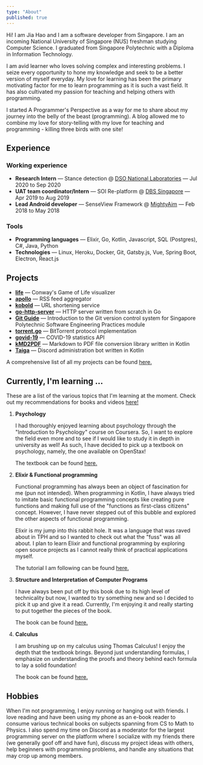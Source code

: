 ```yaml
---
type: "About"
published: true
---
```


Hi! I am Jia Hao and I am a software developer from Singapore. I am an incoming National University of Singapore (NUS) freshman studying Computer Science. I graduated from Singapore Polytechnic with a Diploma in Information Technology.

I am avid learner who loves solving complex and interesting problems. I seize every opportunity to hone my knowledge
and seek to be a better version of myself everyday. My love for learning has been the primary motivating factor for me
to learn programming as it is such a vast field. It has also cultivated my passion for teaching and helping others with
programming.

I started A Programmer's Perspective as a way for me to share about my journey into the belly of the beast
(programming). A blog allowed me to combine my love for story-telling with my love for teaching and programming -
killing three birds with one site!

## Experience

### Working experience

- **Research Intern** — Stance detection @ [DSO National Laboratories](https://www.dso.org.sg/) — Jul 2020 to Sep 2020
- **UAT team coordinator/Intern** — SOI Re-platform @ [DBS Singapore](https://www.dbs.com.sg/index/default.page) — Apr 2019 to Aug 2019
- **Lead Android developer** — SenseView Framework @ [MightyAim](https://www.mightyaim.co/) — Feb 2018 to May 2018

### Tools

- **Programming languages** — Elixir, Go, Kotlin, Javascript, SQL (Postgres), C#, Java, Python
- **Technologies** — Linux, Heroku, Docker, Git, Gatsby.js, Vue, Spring Boot, Electron, React.js

## Projects

- [**life**](https://github.com/woojiahao/life) — Conway's Game of Life visualizer
- [**apollo**](https://github.com/woojiahao/apollo) — RSS feed aggregator
- [**kobold**](https://github.com/woojiahao/kobold) — URL shortening service
- [**go-http-server**](https://github.com/woojiahao/go-http-server) — HTTP server written from scratch in Go
- [**Git Guide**](https://learngit.woojiahao.com) — Introduction to the Git version control system for Singapore Polytechnic
   Software Engineering Practices module
- [**torrent.go**](https://github.com/woojiahao/torrent.go) — BitTorrent protocol implementation
- [**govid-19**](https://github.com/woojiahao/govid-19) — COVID-19 statistics API
- [**kMD2PDF**](https://omnius-project.github.io/kMD2PDF) — Markdown to PDF file conversion library written in Kotlin
- [**Taiga**](https://github.com/woojiahao/Taiga) — Discord administration bot written in Kotlin

A comprehensive list of all my projects can be found [here.](/projects)

## Currently, I'm learning ...

These are a list of the various topics that I'm learning at the moment. Check out my recommendations for books and
videos [here!](https://www.notion.so/woojiahao/48b21a97d71c4cd2bc9a9051bd7423a3?v=e2c493015ceb47cfa275a03f20895cb1)

1. **Psychology**

    I had thoroughly enjoyed learning about psychology through the "Introduction to Psychology" course on Coursera. So,
    I want to explore the field even more and to see if I would like to study it in depth in university as well! As
    such, I have decided to pick up a textbook on psychology, namely, the one available on OpenStax!

    The textbook can be found [here.](https://openstax.org/details/books/psychology)

2. **Elixir & Functional programming**

    Functional programming has always been an object of fascination for me (pun not intended). When programming in
    Kotlin, I have always tried to imitate basic functional programming concepts like creating pure functions and making
    full use of the "functions as first-class citizens" concept. However, I have never stepped out of this bubble and
    explored the other aspects of functional programming.

    Elixir is my jump into this rabbit hole. It was a language that was raved about in TPH and so I wanted to check out
    what the "fuss" was all about. I plan to learn Elixir and functional programming by exploring open source projects
    as I cannot really think of practical applications myself.

    The tutorial I am following can be found [here.](https://elixir-lang.org/getting-started/introduction.html)

3. **Structure and Interpretation of Computer Programs**

   I have always been put off by this book due to its high level of technicality but now, I wanted to try something new
   and so I decided to pick it up and give it a read. Currently, I'm enjoying it and really starting to put together the
   pieces of the book.

   The book can be found [here.](https://web.mit.edu/alexmv/6.037/sicp.pdf)

4. **Calculus**

    I am brushing up on my calculus using Thomas Calculus! I enjoy the depth that the textbook brings. Beyond just understanding formulas, I emphasize on understanding the proofs and theory behind each formula to lay a solid foundation!

    The book can be found [here.](https://www.amazon.com/Thomas-Calculus-14th-Joel-Hass/dp/0134438981)

## Hobbies

When I'm not programming, I enjoy running or hanging out with friends. I love reading and have been using my phone as an
e-book reader to consume various technical books on subjects spanning from CS to Math to Physics. I also spend my time
on Discord as a moderator for the largest programming server on the platform where I socialize with my friends there (we
generally goof off and have fun), discuss my project ideas with others, help beginners with programming problems, and
handle any situations that may crop up among members.
